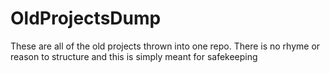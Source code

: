 # OldProjectsDump
These are all of the old projects thrown into one repo. There is no rhyme or reason to structure and this is simply meant for safekeeping
